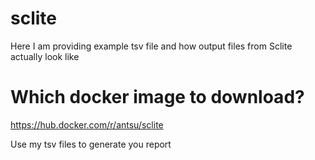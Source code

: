 # sclite
Here I am providing example tsv file and how output files from Sclite actually look like

# Which docker image to download?
https://hub.docker.com/r/antsu/sclite

Use my tsv files to generate you report
